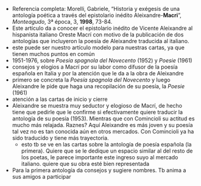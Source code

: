 - Referencia completa: Morelli, Gabriele, “Historia y exégesis de una antología poética a través del epistolario inédito Aleixandre-**Macri**”, _Monteagudo_, 3ª época, 3, **1998**, 73-84.
- Este artículo da a conocer el epistolario inédito de Vicente Aleixandre al hispanista italiano Oreste Macrí con motivo de la publicación de dos antologías que incluyeron la poesía de Aleixandre traducida al italiano.
- este puede ser nuestro artículo modelo para nuestras cartas, ya que tienen muchos puntos en común
- 1951-1976, sobre *Poesía spagnola del Novecento* (1952) y *Poesie* (1961)
- consejos y elogios a Macrí por su labor como difusor de la poesía española en Italia y por la atención que le da a la obra de Aleixandre
- primero se concreta la *Poesía spagnola del Novecento* y luego Aleixandre le pide que haga una recopilación de su poesía, la *Poesie* (1961)
- atención a las cartas de inicio y cierre
- Aleixandre se muestra muy seductor y elogioso de Macrí, de hecho tiene que pedirle que le confirme si efectivamente quiere traducir la antología de su poesía (1953). Mientras que con Comincioli su actitud es mucho más relajada. Raznes? Aquí Aleixandre es más joven y su poesía tal vez no es tan conocida aún en otros mercados. Con Comincioli ya ha sido traducido y tiene más trayectoria.
	- esto tb se ve en las cartas sobre la antología de poesía española (la primera). Quiere que se le dedique un espacio similar al del resto de los poetas, le parece importante este ingreso suyo al mercado italiano. quiere que su obra esté bien representada
- Para la primera antología da consejos y sugiere nombres. Tb anima a sus amigos a participar